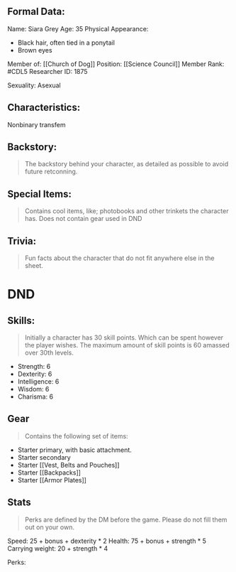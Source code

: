 ## Formal Data:
Name: Siara Grey
Age:  35
Physical Appearance: 
- Black hair, often tied in a ponytail
- Brown eyes

Member of: [[Church of Dog]]
Position: [[Science Council]] Member
Rank: #CDL5 
Researcher ID: 1875

Sexuality: Asexual
## Characteristics:
Nonbinary transfem

## Backstory:
> The backstory behind your character, as detailed as possible to avoid future retconning.

## Special Items:
> Contains cool items, like; photobooks and other trinkets the character has.
> Does not contain gear used in DND

## Trivia:
> Fun facts about the character that do not fit anywhere else in the sheet.


# DND
## Skills:
> Initially a character has 30 skill points. Which can be spent however the player wishes.
> The maximum amount of skill points is 60 amassed over 30th levels.

- Strength: 6
- Dexterity: 6
- Intelligence: 6
- Wisdom: 6
- Charisma: 6

## Gear
> Contains the following set of items:

- Starter primary, with basic attachment.
- Starter secondary
- Starter [[Vest, Belts and Pouches]]
- Starter [[Backpacks]]
- Starter [[Armor Plates]]

## Stats
> Perks are defined by the DM before the game. Please do not fill them out on your own.

Speed: 25 + bonus + dexterity * 2
Health: 75 + bonus + strength * 5
Carrying weight: 20 + strength * 4

Perks: